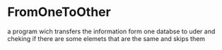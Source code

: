 # FromOneToOther
 a program wich transfers the information form one databse to uder and cheking if there are some elemets that are the same and skips them
